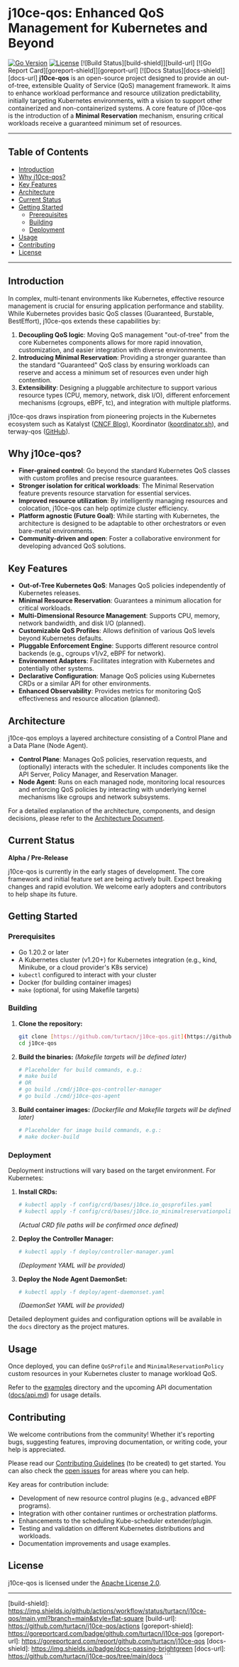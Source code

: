 # j10ce-qos: Enhanced QoS Management for Kubernetes and Beyond

[![Go Version][go-shield]][go-url]
[![License][license-shield]][license-url]
[![Build Status][build-shield]][build-url] [![Go Report Card][goreport-shield]][goreport-url] [![Docs Status][docs-shield]][docs-url] **j10ce-qos** is an open-source project designed to provide an out-of-tree, extensible Quality of Service (QoS) management framework. It aims to enhance workload performance and resource utilization predictability, initially targeting Kubernetes environments, with a vision to support other containerized and non-containerized systems. A core feature of j10ce-qos is the introduction of a **Minimal Reservation** mechanism, ensuring critical workloads receive a guaranteed minimum set of resources.

---

## Table of Contents

* [Introduction](#introduction)
* [Why j10ce-qos?](#why-j10ce-qos)
* [Key Features](#key-features)
* [Architecture](#architecture)
* [Current Status](#current-status)
* [Getting Started](#getting-started)
    * [Prerequisites](#prerequisites)
    * [Building](#building)
    * [Deployment](#deployment)
* [Usage](#usage)
* [Contributing](#contributing)
* [License](#license)

---

## Introduction

In complex, multi-tenant environments like Kubernetes, effective resource management is crucial for ensuring application performance and stability. While Kubernetes provides basic QoS classes (Guaranteed, Burstable, BestEffort), j10ce-qos extends these capabilities by:

1.  **Decoupling QoS logic**: Moving QoS management "out-of-tree" from the core Kubernetes components allows for more rapid innovation, customization, and easier integration with diverse environments.
2.  **Introducing Minimal Reservation**: Providing a stronger guarantee than the standard "Guaranteed" QoS class by ensuring workloads can reserve and access a minimum set of resources even under high contention.
3.  **Extensibility**: Designing a pluggable architecture to support various resource types (CPU, memory, network, disk I/O), different enforcement mechanisms (cgroups, eBPF, tc), and integration with multiple platforms.

j10ce-qos draws inspiration from pioneering projects in the Kubernetes ecosystem such as Katalyst ([CNCF Blog](https://www.cncf.io/blog/2023/12/26/katalyst-a-qos-based-resource-management-system-for-workload-colocation-on-kubernetes/)), Koordinator ([koordinator.sh](https://koordinator.sh/zh-Hans/blog/release-v0.1.0/)), and terway-qos ([GitHub](https://github.com/AliyunContainerService/terway-qos)).

## Why j10ce-qos?

* **Finer-grained control**: Go beyond the standard Kubernetes QoS classes with custom profiles and precise resource guarantees.
* **Stronger isolation for critical workloads**: The Minimal Reservation feature prevents resource starvation for essential services.
* **Improved resource utilization**: By intelligently managing resources and colocation, j10ce-qos can help optimize cluster efficiency.
* **Platform agnostic (Future Goal)**: While starting with Kubernetes, the architecture is designed to be adaptable to other orchestrators or even bare-metal environments.
* **Community-driven and open**: Foster a collaborative environment for developing advanced QoS solutions.

## Key Features

* **Out-of-Tree Kubernetes QoS**: Manages QoS policies independently of Kubernetes releases.
* **Minimal Resource Reservation**: Guarantees a minimum allocation for critical workloads.
* **Multi-Dimensional Resource Management**: Supports CPU, memory, network bandwidth, and disk I/O (planned).
* **Customizable QoS Profiles**: Allows definition of various QoS levels beyond Kubernetes defaults.
* **Pluggable Enforcement Engine**: Supports different resource control backends (e.g., cgroups v1/v2, eBPF for network).
* **Environment Adapters**: Facilitates integration with Kubernetes and potentially other systems.
* **Declarative Configuration**: Manage QoS policies using Kubernetes CRDs or a similar API for other environments.
* **Enhanced Observability**: Provides metrics for monitoring QoS effectiveness and resource allocation (planned).

## Architecture

j10ce-qos employs a layered architecture consisting of a Control Plane and a Data Plane (Node Agent).

* **Control Plane**: Manages QoS policies, reservation requests, and (optionally) interacts with the scheduler. It includes components like the API Server, Policy Manager, and Reservation Manager.
* **Node Agent**: Runs on each managed node, monitoring local resources and enforcing QoS policies by interacting with underlying kernel mechanisms like cgroups and network subsystems.

For a detailed explanation of the architecture, components, and design decisions, please refer to the [Architecture Document](./docs/architecture.md).

## Current Status

**Alpha / Pre-Release**

j10ce-qos is currently in the early stages of development. The core framework and initial feature set are being actively built. Expect breaking changes and rapid evolution. We welcome early adopters and contributors to help shape its future.

## Getting Started

### Prerequisites

* Go 1.20.2 or later
* A Kubernetes cluster (v1.20+) for Kubernetes integration (e.g., kind, Minikube, or a cloud provider's K8s service)
* `kubectl` configured to interact with your cluster
* Docker (for building container images)
* `make` (optional, for using Makefile targets)

### Building

1.  **Clone the repository:**
    ```bash
    git clone [https://github.com/turtacn/j10ce-qos.git](https://github.com/turtacn/j10ce-qos.git)
    cd j10ce-qos
    ```

2.  **Build the binaries:**
    *(Makefile targets will be defined later)*
    ```bash
    # Placeholder for build commands, e.g.:
    # make build
    # OR
    # go build ./cmd/j10ce-qos-controller-manager
    # go build ./cmd/j10ce-qos-agent
    ```

3.  **Build container images:**
    *(Dockerfile and Makefile targets will be defined later)*
    ```bash
    # Placeholder for image build commands, e.g.:
    # make docker-build
    ```

### Deployment

Deployment instructions will vary based on the target environment. For Kubernetes:

1.  **Install CRDs:**
    ```bash
    # kubectl apply -f config/crd/bases/j10ce.io_qosprofiles.yaml
    # kubectl apply -f config/crd/bases/j10ce.io_minimalreservationpolicies.yaml
    ```
    *(Actual CRD file paths will be confirmed once defined)*

2.  **Deploy the Controller Manager:**
    ```bash
    # kubectl apply -f deploy/controller-manager.yaml
    ```
    *(Deployment YAML will be provided)*

3.  **Deploy the Node Agent DaemonSet:**
    ```bash
    # kubectl apply -f deploy/agent-daemonset.yaml
    ```
    *(DaemonSet YAML will be provided)*

Detailed deployment guides and configuration options will be available in the `docs` directory as the project matures.

## Usage

Once deployed, you can define `QoSProfile` and `MinimalReservationPolicy` custom resources in your Kubernetes cluster to manage workload QoS.

Refer to the [examples](./examples/) directory and the upcoming API documentation ([docs/api.md](./docs/api.md)) for usage details.

## Contributing

We welcome contributions from the community! Whether it's reporting bugs, suggesting features, improving documentation, or writing code, your help is appreciated.

Please read our [Contributing Guidelines](./CONTRIBUTING.md) (to be created) to get started. You can also check the [open issues](https://github.com/turtacn/j10ce-qos/issues) for areas where you can help.

Key areas for contribution include:
* Development of new resource control plugins (e.g., advanced eBPF programs).
* Integration with other container runtimes or orchestration platforms.
* Enhancements to the scheduling Kube-scheduler extender/plugin.
* Testing and validation on different Kubernetes distributions and workloads.
* Documentation improvements and usage examples.

## License

j10ce-qos is licensed under the [Apache License 2.0][license-url].

---

[go-shield]: https://img.shields.io/badge/go-1.20.2+-blue.svg
[go-url]: https://golang.org/dl/
[license-shield]: https://img.shields.io/badge/License-Apache%202.0-blue.svg
[license-url]: https://www.apache.org/licenses/LICENSE-2.0
[build-shield]: https://img.shields.io/github/actions/workflow/status/turtacn/j10ce-qos/main.yml?branch=main&style=flat-square [build-url]: https://github.com/turtacn/j10ce-qos/actions [goreport-shield]: https://goreportcard.com/badge/github.com/turtacn/j10ce-qos
[goreport-url]: https://goreportcard.com/report/github.com/turtacn/j10ce-qos
[docs-shield]: https://img.shields.io/badge/docs-passing-brightgreen [docs-url]: https://github.com/turtacn/j10ce-qos/tree/main/docs ```